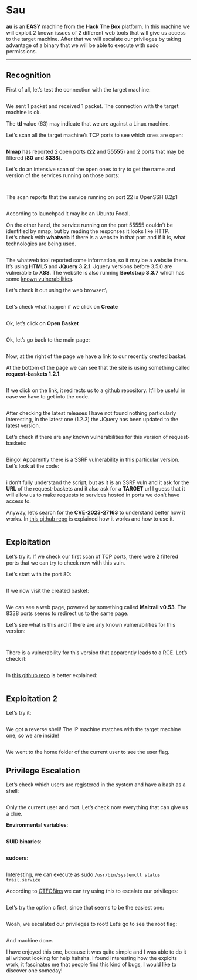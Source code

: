 # Sau

[**au**](https://app.hackthebox.com/machines/Sau) is an **EASY** machine from the **Hack The Box** platform. In this machine we will exploit 2 known issues of 2 different web tools that will give us access to the target machine. After that we will escalate our privileges by taking advantage of a binary that we will be able to execute with sudo permissions.

***

## Recognition

First of all, let’s test the connection with the target machine:

<figure><img src="../../.gitbook/assets/image (1).png" alt=""><figcaption></figcaption></figure>

We sent 1 packet and received 1 packet. The connection with the target machine is ok.

The **ttl** value (63) may indicate that we are against a Linux machine.

Let’s scan all the target machine’s TCP ports to see which ones are open:

<figure><img src="../../.gitbook/assets/image (2).png" alt=""><figcaption></figcaption></figure>

**Nmap** has reported 2 open ports (**22** and **55555**) and 2 ports that may be filtered (**80** and **8338**).

Let’s do an intensive scan of the open ones to try to get the name and version of the services running on those ports:

<figure><img src="../../.gitbook/assets/image (3).png" alt=""><figcaption></figcaption></figure>

<figure><img src="../../.gitbook/assets/image (4).png" alt=""><figcaption></figcaption></figure>

The scan reports that the service running on port 22 is OpenSSH 8.2p1

<figure><img src="../../.gitbook/assets/image (6).png" alt=""><figcaption></figcaption></figure>

According to launchpad it may be an Ubuntu Focal.

On the other hand, the service running on the port 55555 couldn’t be identified by nmap, but by reading the responses it looks like HTTP.\
Let’s check with **whatweb** if there is a website in that port and if it is, what technologies are being used.

<figure><img src="../../.gitbook/assets/image (7).png" alt=""><figcaption></figcaption></figure>

The whatweb tool reported some information, so it may be a website there. It’s using **HTML5** and **JQuery 3.2.1**. Jquery versions before 3.5.0 are vulnerable to **XSS**. The website is also running **Bootstrap 3.3.7** which has some [known vulnerabilities](https://security.snyk.io/package/npm/bootstrap-sass/3.3.7).

Let’s check it out using the web browser:\


<figure><img src="../../.gitbook/assets/image (11).png" alt=""><figcaption></figcaption></figure>

Let’s check what happen if we click on **Create**

<figure><img src="../../.gitbook/assets/image (10).png" alt=""><figcaption></figcaption></figure>

Ok, let’s click on **Open Basket**

<figure><img src="../../.gitbook/assets/image (12).png" alt=""><figcaption></figcaption></figure>

Ok, let’s go back to the main page:

<figure><img src="../../.gitbook/assets/image (13).png" alt=""><figcaption></figcaption></figure>

Now, at the right of the page we have a link to our recently created basket.

At the bottom of the page we can see that the site is using something called **request-baskets 1.2.1**.

<figure><img src="../../.gitbook/assets/image (14).png" alt=""><figcaption></figcaption></figure>

If we click on the link, it redirects us to a github repository. It’ll be useful in case we have to get into the code.

<figure><img src="../../.gitbook/assets/image (15).png" alt=""><figcaption></figcaption></figure>

After checking the latest releases I have not found nothing particularly interesting, in the latest one (1.2.3) the JQuery has been updated to the latest version.

Let’s check if there are any known vulnerabilities for this version of request-baskets:

<figure><img src="../../.gitbook/assets/image (16).png" alt=""><figcaption></figcaption></figure>

Bingo! Apparently there is a SSRF vulnerability in this particular version. Let’s look at the code:

<figure><img src="../../.gitbook/assets/image (17).png" alt=""><figcaption></figcaption></figure>

i don’t fully understand the script, but as it is an SSRF vuln and it ask for the **URL** of the request-baskets and it also ask for a **TARGET** url I guess that it will allow us to make requests to services hosted in ports we don’t have access to.

Anyway, let’s search for the **CVE-2023-27163** to understand better how it works. In [this github repo](https://github.com/entr0pie/CVE-2023-27163) is explained how it works and how to use it.

<figure><img src="../../.gitbook/assets/image (18).png" alt=""><figcaption></figcaption></figure>

## Exploitation

Let’s try it. If we check our first scan of TCP ports, there were 2 filtered ports that we can try to check now with this vuln.

Let’s start with the port 80:

<figure><img src="../../.gitbook/assets/image (19).png" alt=""><figcaption></figcaption></figure>

If we now visit the created basket:

<figure><img src="../../.gitbook/assets/image (20).png" alt=""><figcaption></figcaption></figure>

We can see a web page, powered by something called **Maltrail v0.53**. The 8338 ports seems to redirect us to the same page.

Let’s see what is this and if there are any known vulnerabilities for this version:

<figure><img src="../../.gitbook/assets/image (21).png" alt=""><figcaption></figcaption></figure>

<figure><img src="../../.gitbook/assets/image (22).png" alt=""><figcaption></figcaption></figure>

There is a vulnerability for this version that apparently leads to a RCE. Let’s check it:

<figure><img src="../../.gitbook/assets/image (23).png" alt=""><figcaption></figcaption></figure>

In [this github repo](https://github.com/spookier/Maltrail-v0.53-Exploit) is better explained:

<figure><img src="../../.gitbook/assets/image (24).png" alt=""><figcaption></figcaption></figure>

## Exploitation 2

Let’s try it:

<figure><img src="../../.gitbook/assets/image (25).png" alt=""><figcaption></figcaption></figure>

We got a reverse shell! The IP machine matches with the target machine one, so we are inside!

<figure><img src="../../.gitbook/assets/image (30).png" alt=""><figcaption></figcaption></figure>

We went to the home folder of the current user to see the user flag.

## Privilege Escalation

Let’s check which users are registered in the system and have a bash as a shell:

<figure><img src="../../.gitbook/assets/image (27).png" alt=""><figcaption></figcaption></figure>

Only the current user and root. Let’s check now everything that can give us a clue.

**Environmental variables**:

<figure><img src="../../.gitbook/assets/image (28).png" alt=""><figcaption></figcaption></figure>

**SUID binaries**:

<figure><img src="../../.gitbook/assets/image (29).png" alt=""><figcaption></figcaption></figure>

**sudoers**:

<figure><img src="../../.gitbook/assets/image (31).png" alt=""><figcaption></figcaption></figure>

Interesting, we can execute as sudo `/usr/bin/systemctl status trail.service`

According to [GTFOBins](https://gtfobins.github.io/gtfobins/systemctl/) we can try using this to escalate our privileges:

<figure><img src="../../.gitbook/assets/image (32).png" alt=""><figcaption></figcaption></figure>

Let’s try the option c first, since that seems to be the easiest one:

<figure><img src="../../.gitbook/assets/image (33).png" alt=""><figcaption></figcaption></figure>

Woah, we escalated our privileges to root! Let’s go to see the root flag:

<figure><img src="../../.gitbook/assets/image (34).png" alt=""><figcaption></figcaption></figure>

And machine done.

I have enjoyed this one, because it was quite simple and I was able to do it all without looking for help hahaha. I found interesting how the exploits work, it fascinates me that people find this kind of bugs, I would like to discover one someday!
